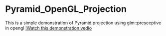 # Pyramid_OpenGL_Projection
This is a simple demonstration of Pyramid projection using glm::presceptive in opengl
[!Watch this demonstration vedio](https://youtu.be/4K2M9rg_EBU)
